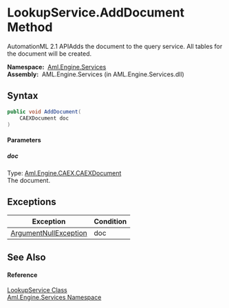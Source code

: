 LookupService.AddDocument Method
================================
AutomationML 2.1 APIAdds the document to the query service. All tables for the document will be created.

  **Namespace:**  [Aml.Engine.Services][1]  
  **Assembly:**  AML.Engine.Services (in AML.Engine.Services.dll)

Syntax
------

```csharp
public void AddDocument(
	CAEXDocument doc
)
```

#### Parameters

##### *doc*
Type: [Aml.Engine.CAEX.CAEXDocument][2]  
The document.


Exceptions
----------

Exception                  | Condition 
-------------------------- | --------- 
[ArgumentNullException][3] | doc       


See Also
--------

#### Reference
[LookupService Class][4]  
[Aml.Engine.Services Namespace][1]  

[1]: ../README.md
[2]: ../../Aml.Engine.CAEX/CAEXDocument/README.md
[3]: https://docs.microsoft.com/dotnet/api/system.argumentnullexception
[4]: README.md
[5]: https://www.automationml.org
[6]: ../../icons/logoShade.png